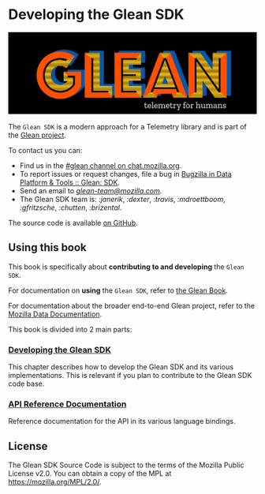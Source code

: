 # Developing the Glean SDK

![Glean logo](glean.jpeg)

The `Glean SDK` is a modern approach for a Telemetry library and is part of the [Glean project](https://docs.telemetry.mozilla.org/concepts/glean/glean.html).

To contact us you can:
- Find us in the [#glean channel on chat.mozilla.org](https://chat.mozilla.org/#/room/#glean:mozilla.org).
- To report issues or request changes, file a bug in [Bugzilla in Data Platform & Tools :: Glean: SDK](https://bugzilla.mozilla.org/enter_bug.cgi?product=Data+Platform+and+Tools&component=Glean%3A+SDK&priority=P3&status_whiteboard=%5Btelemetry%3Aglean-rs%3Am%3F%5D).
- Send an email to *glean-team@mozilla.com*.
- The Glean SDK team is: *:janerik*, *:dexter*, *:travis*, *:mdroettboom*, *:gfritzsche*, *:chutten*, *:brizental*.

The source code is available [on GitHub](https://github.com/mozilla/glean/).

## Using this book

This book is specifically about **contributing to and developing** the `Glean SDK`.

For documentation on **using** the `Glean SDK`, refer to [the Glean Book](https://mozilla.github.io/glean/).

For documentation about the broader end-to-end Glean project, refer to the [Mozilla Data Documentation](https://docs.telemetry.mozilla.org/concepts/glean/glean.html).

This book is divided into 2 main parts:

### [Developing the Glean SDK](testing.md)

This chapter describes how to develop the Glean SDK and its various implementations.
This is relevant if you plan to contribute to the Glean SDK code base.

### [API Reference Documentation](api/index.md)

Reference documentation for the API in its various language bindings.

## License

The Glean SDK Source Code is subject to the terms of the Mozilla Public License v2.0.
You can obtain a copy of the MPL at <https://mozilla.org/MPL/2.0/>.
